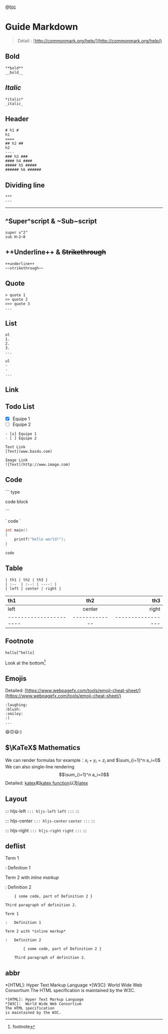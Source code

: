 @[toc](Catalogue)

Guide Markdown
==============
> Détail : [http://commonmark.org/help/](http://commonmark.org/help/)

## **Bold**
```
**bold**
__bold__
```
## *Italic*
```
*italic*
_italic_
```
## Header
```
# h1 #
h1
====
## h2 ##
h2
----
### h3 ###
#### h4 ####
##### h5 #####
###### h6 ######
```
## Dividing line
```
***
---
```
****
## ^Super^script & ~Sub~script
```
super x^2^
sub H~2~0
```
## ++Underline++ & ~~Strikethrough~~
```
++underline++
~~strikethrough~~
```

## Quote

```
> quote 1
>> quote 2
>>> quote 3
...
```

## List
```
ol
1.
2.
3.
...

ul
-
-
...
```
## Link

## Todo List

- [x] Équipe 1
- [ ] Équipe 2

```
- [x] Équipe 1
- [ ] Équipe 2
```

```
Text Link
[Text](www.baidu.com)

Image Link
![Text](http://www.image.com)
```
## Code
\``` type

code block

\```

\` code \`

```c++
int main()
{
    printf("hello world!");
}
```
`code`

## Table
```
| th1 | th2 | th3 |
| :--  | :--: | ----: |
| left | center | right |
```
| th1 | th2 | th3 |
| :--  | :--: | ----: |
| left | center | right |
| ---------------------- | ------------- | ----------------- |
## Footnote
```
hello[^hello]
```

Look at the bottom[^hello]

[^hello]: footnote

## Emojis
Detailed: [https://www.webpagefx.com/tools/emoji-cheat-sheet/](https://www.webpagefx.com/tools/emoji-cheat-sheet/)
```
:laughing:
:blush:
:smiley:
:)
...
```
:laughing::blush::smiley::)

## $\KaTeX$ Mathematics

We can render formulas for example：$x_i + y_i = z_i$ and $\sum_{i=1}^n a_i=0$
We can also single-line rendering
$$\sum_{i=1}^n a_i=0$$
Detailed: [katex](http://www.intmath.com/cg5/katex-mathjax-comparison.php)和[katex function](https://github.com/Khan/KaTeX/wiki/Function-Support-in-KaTeX)以及[latex](https://math.meta.stackexchange.com/questions/5020/mathjax-basic-tutorial-and-quick-reference)

## Layout

::: hljs-left
`::: hljs-left`
`left`
`:::`
:::

::: hljs-center
`::: hljs-center`
`center`
`:::`
:::

::: hljs-right
`::: hljs-right`
`right`
`:::`
:::

## deflist

Term 1

:   Definition 1

Term 2 with *inline markup*

:   Definition 2

        { some code, part of Definition 2 }

    Third paragraph of definition 2.

```
Term 1

:   Definition 1

Term 2 with *inline markup*

:   Definition 2

        { some code, part of Definition 2 }

    Third paragraph of definition 2.

```

## abbr
*[HTML]: Hyper Text Markup Language
*[W3C]:  World Wide Web Consortium
The HTML specification
is maintained by the W3C.
```
*[HTML]: Hyper Text Markup Language
*[W3C]:  World Wide Web Consortium
The HTML specification
is maintained by the W3C.
```
